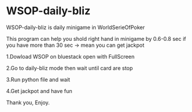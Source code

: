 # WSOP-daily-bliz
WSOP-daily-bliz is daily minigame in WorldSerieOfPoker


This program can help you shold right hand in minigame by 0.6-0.8 sec
if you have more than 30 sec -> mean you can get jackpot


1.Dowload WSOP on bluestack open with FullScreen

2.Go to daily-bliz mode then wait until card are stop

3.Run python file and wait

4.Get jackpot and have fun


Thank you, Enjoy.

